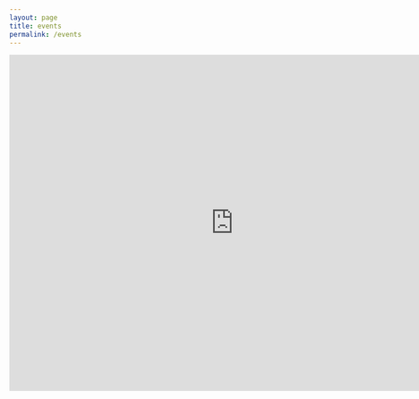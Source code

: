 ```yaml
---
layout: page
title: events
permalink: /events
---
```


<iframe src="https://calendar.google.com/calendar/embed?src=westcountryleders%40gmail.com&height=600&wkst=1&ctz=Europe%2FLondon&showPrint=0&hl=en_GB&showCalendars=0&showTabs=0&mode=AGENDA&src=d2VzdGNvdW50cnlsZWRlcnNAZ21haWwuY29t&color=%234285F4" style="border-width:0" width="800" height="600" frameborder="0" scrolling="no"></iframe>